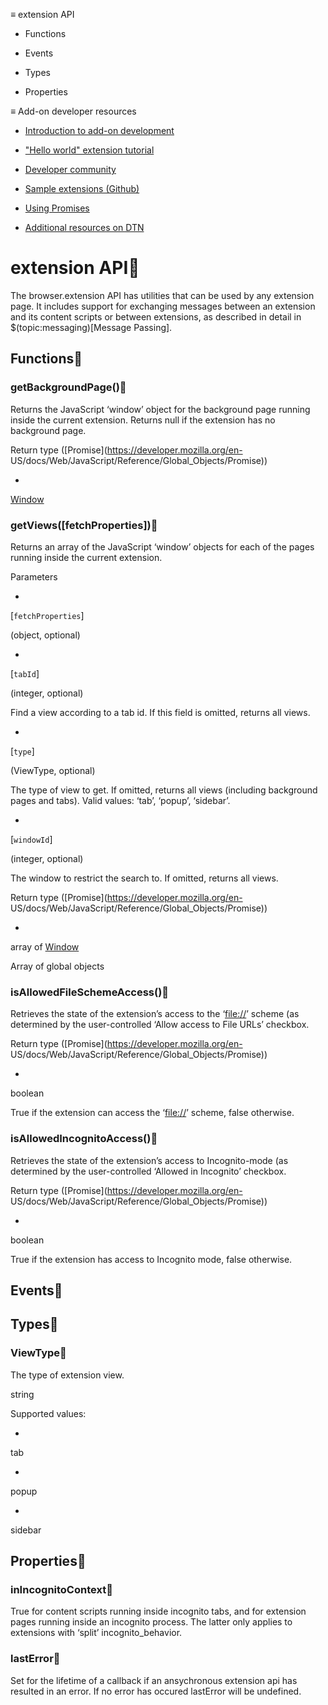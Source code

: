 ≡ extension API

  * Functions

  * Events

  * Types

  * Properties

≡ Add-on developer resources

  * [Introduction to add-on development](https://developer.thunderbird.net/add-ons/about-add-ons)

  * ["Hello world" extension tutorial](https://developer.thunderbird.net/add-ons/hello-world-add-on)

  * [Developer community](https://developer.thunderbird.net/add-ons/community)

  * [Sample extensions (Github)](https://github.com/thunderbird/sample-extensions)

  * [Using Promises](https://developer.mozilla.org/en-US/docs/Web/JavaScript/Guide/Using_promises)

  * [Additional resources on DTN](https://developer.thunderbird.net/add-ons/resources)

# extension API

The browser.extension API has utilities that can be used by any extension
page. It includes support for exchanging messages between an extension and its
content scripts or between extensions, as described in detail in
$(topic:messaging)[Message Passing].

## Functions

### getBackgroundPage()

Returns the JavaScript ‘window’ object for the background page running inside
the current extension. Returns null if the extension has no background page.

Return type ([Promise](https://developer.mozilla.org/en-
US/docs/Web/JavaScript/Reference/Global_Objects/Promise))

  * 

[Window](https://developer.mozilla.org/en-US/docs/Web/API/Window)

### getViews([fetchProperties])

Returns an array of the JavaScript ‘window’ objects for each of the pages
running inside the current extension.

Parameters

  * 

[`fetchProperties`]

(object, optional)

  * 

[`tabId`]

(integer, optional)

Find a view according to a tab id. If this field is omitted, returns all
views.

  * 

[`type`]

(ViewType, optional)

The type of view to get. If omitted, returns all views (including background
pages and tabs). Valid values: ‘tab’, ‘popup’, ‘sidebar’.

  * 

[`windowId`]

(integer, optional)

The window to restrict the search to. If omitted, returns all views.

Return type ([Promise](https://developer.mozilla.org/en-
US/docs/Web/JavaScript/Reference/Global_Objects/Promise))

  * 

array of [Window](https://developer.mozilla.org/en-US/docs/Web/API/Window)

Array of global objects

### isAllowedFileSchemeAccess()

Retrieves the state of the extension’s access to the ‘<file://>’ scheme (as
determined by the user-controlled ‘Allow access to File URLs’ checkbox.

Return type ([Promise](https://developer.mozilla.org/en-
US/docs/Web/JavaScript/Reference/Global_Objects/Promise))

  * 

boolean

True if the extension can access the ‘<file://>’ scheme, false otherwise.

### isAllowedIncognitoAccess()

Retrieves the state of the extension’s access to Incognito-mode (as determined
by the user-controlled ‘Allowed in Incognito’ checkbox.

Return type ([Promise](https://developer.mozilla.org/en-
US/docs/Web/JavaScript/Reference/Global_Objects/Promise))

  * 

boolean

True if the extension has access to Incognito mode, false otherwise.

## Events

## Types

### ViewType

The type of extension view.

string

Supported values:

  * 

tab

  * 

popup

  * 

sidebar

## Properties

### inIncognitoContext

True for content scripts running inside incognito tabs, and for extension
pages running inside an incognito process. The latter only applies to
extensions with ‘split’ incognito_behavior.

### lastError

Set for the lifetime of a callback if an ansychronous extension api has
resulted in an error. If no error has occured lastError will be undefined.

